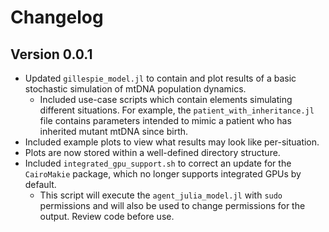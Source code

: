 # Changelog

## Version 0.0.1

- Updated `gillespie_model.jl` to contain and plot results of a basic stochastic
  simulation of mtDNA population dynamics.
  - Included use-case scripts which contain elements simulating different
    situations. For example, the `patient_with_inheritance.jl` file contains
    parameters intended to mimic a patient who has inherited mutant mtDNA since
    birth.
- Included example plots to view what results may look like per-situation.
- Plots are now stored within a well-defined directory structure.
- Included `integrated_gpu_support.sh` to correct an update for the
  `CairoMakie` package, which no longer supports integrated GPUs by default.
  - This script will execute the `agent_julia_model.jl` with `sudo` permissions
    and will also be used to change permissions for the output. Review code
    before use.
